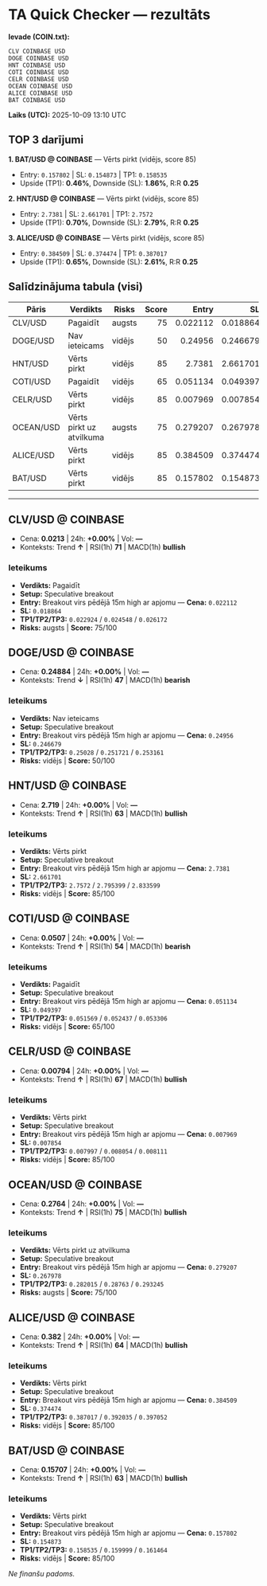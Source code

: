 # TA Quick Checker — rezultāts

**Ievade (COIN.txt):**
```
CLV COINBASE USD
DOGE COINBASE USD
HNT COINBASE USD
COTI COINBASE USD
CELR COINBASE USD
OCEAN COINBASE USD
ALICE COINBASE USD
BAT COINBASE USD
```
**Laiks (UTC):** 2025-10-09 13:10 UTC

## TOP 3 darījumi
**1. BAT/USD @ COINBASE** — Vērts pirkt (vidējs, score 85)
- Entry: `0.157802` | SL: `0.154873` | TP1: `0.158535`
- Upside (TP1): **0.46%**, Downside (SL): **1.86%**, R:R **0.25**

**2. HNT/USD @ COINBASE** — Vērts pirkt (vidējs, score 85)
- Entry: `2.7381` | SL: `2.661701` | TP1: `2.7572`
- Upside (TP1): **0.70%**, Downside (SL): **2.79%**, R:R **0.25**

**3. ALICE/USD @ COINBASE** — Vērts pirkt (vidējs, score 85)
- Entry: `0.384509` | SL: `0.374474` | TP1: `0.387017`
- Upside (TP1): **0.65%**, Downside (SL): **2.61%**, R:R **0.25**

## Salīdzinājuma tabula (visi)
| Pāris | Verdikts | Risks | Score | Entry | SL | TP1 | Upside% | Downside% | R:R | RSI(1h) | MACD | 24h% | Cena |
|---|---|---|---:|---:|---:|---:|---:|---:|---:|---:|---|---:|---:|
| CLV/USD | Pagaidīt | augsts | 75 | 0.022112 | 0.018864 | 0.022924 | 3.67% | 14.69% | 0.25 | 71 | bullish | +0.00% | 0.0213 |
| DOGE/USD | Nav ieteicams | vidējs | 50 | 0.24956 | 0.246679 | 0.25028 | 0.29% | 1.15% | 0.25 | 47 | bearish | +0.00% | 0.24884 |
| HNT/USD | Vērts pirkt | vidējs | 85 | 2.7381 | 2.661701 | 2.7572 | 0.70% | 2.79% | 0.25 | 63 | bullish | +0.00% | 2.719 |
| COTI/USD | Pagaidīt | vidējs | 65 | 0.051134 | 0.049397 | 0.051569 | 0.85% | 3.40% | 0.25 | 54 | bearish | +0.00% | 0.0507 |
| CELR/USD | Vērts pirkt | vidējs | 85 | 0.007969 | 0.007854 | 0.007997 | 0.35% | 1.44% | 0.24 | 67 | bullish | +0.00% | 0.00794 |
| OCEAN/USD | Vērts pirkt uz atvilkuma | augsts | 75 | 0.279207 | 0.267978 | 0.282015 | 1.01% | 4.02% | 0.25 | 75 | bullish | +0.00% | 0.2764 |
| ALICE/USD | Vērts pirkt | vidējs | 85 | 0.384509 | 0.374474 | 0.387017 | 0.65% | 2.61% | 0.25 | 64 | bullish | +0.00% | 0.382 |
| BAT/USD | Vērts pirkt | vidējs | 85 | 0.157802 | 0.154873 | 0.158535 | 0.46% | 1.86% | 0.25 | 63 | bullish | +0.00% | 0.15707 |

---

## CLV/USD @ COINBASE
- Cena: **0.0213** | 24h: **+0.00%** | Vol: **—**
- Konteksts: Trend **↑** | RSI(1h) **71** | MACD(1h) **bullish**

### Ieteikums
- **Verdikts:** Pagaidīt
- **Setup:** Speculative breakout
- **Entry:** Breakout virs pēdējā 15m high ar apjomu  — **Cena:** `0.022112`
- **SL:** `0.018864`
- **TP1/TP2/TP3:** `0.022924` / `0.024548` / `0.026172`
- **Risks:** augsts | **Score:** 75/100

## DOGE/USD @ COINBASE
- Cena: **0.24884** | 24h: **+0.00%** | Vol: **—**
- Konteksts: Trend **↓** | RSI(1h) **47** | MACD(1h) **bearish**

### Ieteikums
- **Verdikts:** Nav ieteicams
- **Setup:** Speculative breakout
- **Entry:** Breakout virs pēdējā 15m high ar apjomu  — **Cena:** `0.24956`
- **SL:** `0.246679`
- **TP1/TP2/TP3:** `0.25028` / `0.251721` / `0.253161`
- **Risks:** vidējs | **Score:** 50/100

## HNT/USD @ COINBASE
- Cena: **2.719** | 24h: **+0.00%** | Vol: **—**
- Konteksts: Trend **↑** | RSI(1h) **63** | MACD(1h) **bullish**

### Ieteikums
- **Verdikts:** Vērts pirkt
- **Setup:** Speculative breakout
- **Entry:** Breakout virs pēdējā 15m high ar apjomu  — **Cena:** `2.7381`
- **SL:** `2.661701`
- **TP1/TP2/TP3:** `2.7572` / `2.795399` / `2.833599`
- **Risks:** vidējs | **Score:** 85/100

## COTI/USD @ COINBASE
- Cena: **0.0507** | 24h: **+0.00%** | Vol: **—**
- Konteksts: Trend **↑** | RSI(1h) **54** | MACD(1h) **bearish**

### Ieteikums
- **Verdikts:** Pagaidīt
- **Setup:** Speculative breakout
- **Entry:** Breakout virs pēdējā 15m high ar apjomu  — **Cena:** `0.051134`
- **SL:** `0.049397`
- **TP1/TP2/TP3:** `0.051569` / `0.052437` / `0.053306`
- **Risks:** vidējs | **Score:** 65/100

## CELR/USD @ COINBASE
- Cena: **0.00794** | 24h: **+0.00%** | Vol: **—**
- Konteksts: Trend **↑** | RSI(1h) **67** | MACD(1h) **bullish**

### Ieteikums
- **Verdikts:** Vērts pirkt
- **Setup:** Speculative breakout
- **Entry:** Breakout virs pēdējā 15m high ar apjomu  — **Cena:** `0.007969`
- **SL:** `0.007854`
- **TP1/TP2/TP3:** `0.007997` / `0.008054` / `0.008111`
- **Risks:** vidējs | **Score:** 85/100

## OCEAN/USD @ COINBASE
- Cena: **0.2764** | 24h: **+0.00%** | Vol: **—**
- Konteksts: Trend **↑** | RSI(1h) **75** | MACD(1h) **bullish**

### Ieteikums
- **Verdikts:** Vērts pirkt uz atvilkuma
- **Setup:** Speculative breakout
- **Entry:** Breakout virs pēdējā 15m high ar apjomu  — **Cena:** `0.279207`
- **SL:** `0.267978`
- **TP1/TP2/TP3:** `0.282015` / `0.28763` / `0.293245`
- **Risks:** augsts | **Score:** 75/100

## ALICE/USD @ COINBASE
- Cena: **0.382** | 24h: **+0.00%** | Vol: **—**
- Konteksts: Trend **↑** | RSI(1h) **64** | MACD(1h) **bullish**

### Ieteikums
- **Verdikts:** Vērts pirkt
- **Setup:** Speculative breakout
- **Entry:** Breakout virs pēdējā 15m high ar apjomu  — **Cena:** `0.384509`
- **SL:** `0.374474`
- **TP1/TP2/TP3:** `0.387017` / `0.392035` / `0.397052`
- **Risks:** vidējs | **Score:** 85/100

## BAT/USD @ COINBASE
- Cena: **0.15707** | 24h: **+0.00%** | Vol: **—**
- Konteksts: Trend **↑** | RSI(1h) **63** | MACD(1h) **bullish**

### Ieteikums
- **Verdikts:** Vērts pirkt
- **Setup:** Speculative breakout
- **Entry:** Breakout virs pēdējā 15m high ar apjomu  — **Cena:** `0.157802`
- **SL:** `0.154873`
- **TP1/TP2/TP3:** `0.158535` / `0.159999` / `0.161464`
- **Risks:** vidējs | **Score:** 85/100

*Ne finanšu padoms.*
